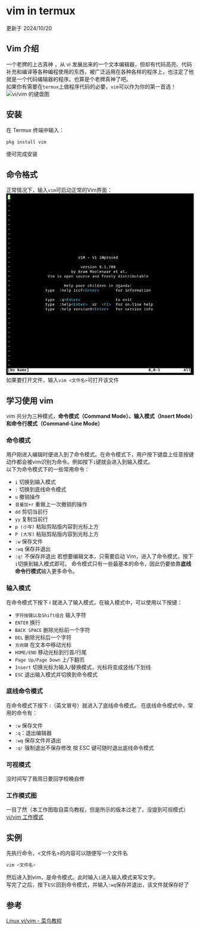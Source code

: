 # vim in termux
更新于 2024/10/20
## Vim 介绍
一个老牌的上古真神 ，从 vi 发展出来的一个文本编辑器，但却有代码高亮、代码补充和编译等各种编程使用的东西，被广泛运用在各种各样的程序上，也注定了他就是一个代码编辑器的程序。也算是个老牌真神了吧。  
如果你有需要在`termux`上做程序代码的必要，`vim`可以作为你的第一首选！
![vi/vim 的键盘图](https://www.runoob.com/wp-content/uploads/2015/10/vi-vim-cheat-sheet-sch.gif)
## 安装
在 Termux 终端中输入：
```bash
pkg install vim
```
便可完成安装
## 命令格式
正常情况下，输入`vim`可启动正常的Vim界面：
![vim 界面](../_img/termux/vim-normal.jpg)
如果要打开文件，输入`vim <文件名>`可打开该文件
## 学习使用 vim
vim 共分为三种模式，**命令模式（Command Mode）、输入模式（Insert Mode）和命令行模式（Command-Line Mode）**
### 命令模式
用户刚进入编辑时便进入到了命令模式。在命令模式下，用户按下键盘上任意按键动作都会被vim识别为命令。例如按下`i`键就会进入到输入模式。  
以下为命令模式下的一些常用命令：
- `i` 切换到输入模式
- `:` 切换到底线命令模式
- `u` 撤销操作
- `音量加+r` 重做上一次撤销的操作
- `dd` 剪切当前行
- `yy` 复制当前行
- `p (小写)` 粘贴剪贴版内容到光标上方
- `P (大写)` 粘贴剪贴版内容到光标上方
- `:w` 保存文件
- `:wq` 保存并退出
- `:q!` 不保存并退出
若想要编辑文本，只需要启动 Vim，进入了命令模式，按下`i`切换到输入模式即可。
命令模式只有一些最基本的命令，因此仍要依靠**底线命令行模式**输入更多命令。
### 输入模式
在命令模式下按下 i 就进入了输入模式，在输入模式中，可以使用以下按键：
- `字符按键以及Shift组合` 输入字符
- `ENTER` 换行
- `BACK SPACE` 删除光标前一个字符
- `DEL` 删除光标后一个字符
- `方向键` 在文本中移动光标
- `HOME/END` 移动光标到行首/行尾
- `Page Up/Page Down` 上/下翻页
- `Insert` 切换光标为输入/替换模式，光标将变成竖线/下划线
- `ESC` 退出输入模式并切换到命令模式
### 底线命令模式
在命令模式下按下 :（英文冒号）就进入了底线命令模式。
在底线命令模式中，常用的命令有：
- `:w` 保存文件
- `:q`：退出编辑器
- `:wq` 保存文件并退出
- `:q!` 强制退出不保存修改
按 ESC 键可随时退出底线命令模式
### 可视模式
没时间写了我周日要回学校晚自修
### 工作模式图
一目了然（本工作图取自菜鸟教程，但是所示的版本过老了，没提到可视模式）
[vi/vim 工作模式](https://www.runoob.com/wp-content/uploads/2014/07/vim-vi-workmodel.png)
## 实例
先执行命令，\<文件名\>的内容可以随便写一个文件名
```bash
vim <文件名>
```
然后进入到vim，是命令模式。此时输入`i`进入输入模式来写文字。  
写完了之后，按下`ESC`回到命令模式，并输入`:wq`保存并退出，该文件就保存好了
## 参考
[Linux vi/vim - 菜鸟教程](https://www.runoob.com/linux/linux-vim.html)